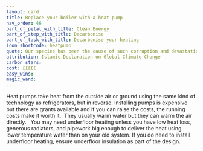 ```yaml
---
layout: card
title: Replace your boiler with a heat pump
nav_order: 46
part_of_petal_with_title: Clean Energy
part_of_step_with_title: Decarbonise 
part_of_task_with_title: Decarbonise your heating
icon_shortcode: heatpump
quote: Our species has been the cause of such corruption and devastation... that we are in danger ending life as we know it on our planet.
attribution: Islamic Declaration on Global Climate Change
carbon_stars: 
cost: £££££
easy_wins: 
magic_wand: 
---
```


<p>Heat pumps take heat from the outside air or ground using the same kind of technology as refrigerators, but in reverse. Installing pumps is expensive but there are grants available and if you can raise the costs, the running costs make it worth it.  They usually warm water but they can warm the air directly.   You may need underfloor heating unless you have low heat loss, generous radiators, and pipework big enough to deliver the heat using lower temperature water than on your old system. If you do need to install underfloor heating, ensure underfloor insulation as part of the design. </p> 

